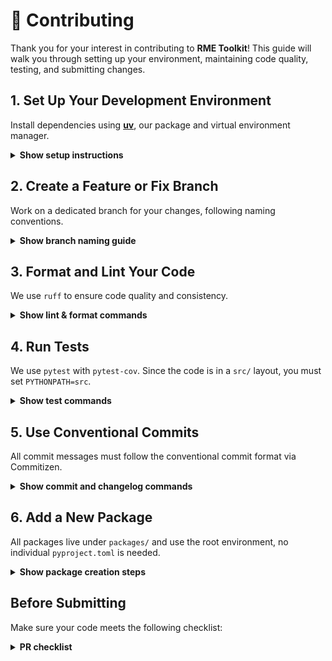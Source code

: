 # 🤝 Contributing

Thank you for your interest in contributing to **RME Toolkit**!
This guide will walk you through setting up your environment, maintaining code quality, testing, and submitting changes.

## 1. Set Up Your Development Environment

Install dependencies using [**uv**](https://github.com/astral-sh/uv), our package and virtual environment manager.

<details>
<summary><strong>Show setup instructions</strong></summary>

```bash
# Clone the repository
git clone https://github.com/reverseame/rme-toolkit.git
cd rme-toolkit
```

```bash
# Create and activate virtual environment
uv venv
source .venv/bin/activate    # On Windows: .\venv\Scripts\activate
```

```bash
# Install dependencies from the global pyproject.toml
# Create and activate virtual environment
uv pip install -r requirements.txt
```

> [!NOTE] If you don't have a `requirements.txt` yet, you can generate it from your `pyproject.toml` using:
>
> ```bash
> uv pip compile pyproject.toml > requirements.txt
> ```

```bash
# Install pre-commit hooks
pre-commit install
```

> [!NOTE]
> if `uv` is not installed, you can install it with: `curl -LsSf https://astral.sh/uv/install.sh | sh`

</details>

## 2. Create a Feature or Fix Branch

Work on a dedicated branch for your changes, following naming conventions.

<details> <summary><strong>Show branch naming guide</strong></summary>

```bash
# Use one of the following formats
git checkout -b feat/your-feature-name
git checkout -b fix/short-bug-description
```

</details>

## 3. Format and Lint Your Code

We use `ruff` to ensure code quality and consistency.

<details> <summary><strong>Show lint & format commands</strong></summary>

```bash
# Check for lint issues
ruff check .
```

```bash
# Auto-format the code
ruff format .
```

```bash
# (Optional) Run pre-commit hooks manually
pre-commit run --all-files
```

</details>

## 4. Run Tests

We use `pytest` with `pytest-cov`.
Since the code is in a `src/` layout, you must set `PYTHONPATH=src`.

<details> <summary><strong>Show test commands</strong></summary>

```bash
# Run the full test suite with coverage
PYTHONPATH=src pytest --cov=src tests
```

```bash
# Or test a specific package
PYTHONPATH=src pytest packages/my_package/tests
```

</details>

## 5. Use Conventional Commits

All commit messages must follow the conventional commit format via Commitizen.

<details> <summary><strong>Show commit and changelog commands</strong></summary>

```bash
# Create a commit with Commitizen
cz commit
```

```bash
# (Optional) Bump version and generate changelog
cz bump --changelog
```

</details>

## 6. Add a New Package

All packages live under `packages/` and use the root environment, no individual `pyproject.toml` is needed.

<details> <summary><strong>Show package creation steps</strong></summary>

```bash
# Create a new package folder
mkdir packages/my_package
```

```bash
# (Optional) Add tests folder
mkdir -p packages/my_package/tests
```

```bash
# Initialize pyproject.toml using uv
uv init
```

</details>

## Before Submitting

Make sure your code meets the following checklist:

<details> <summary><strong>PR checklist</strong></summary>

- Code is linted (`ruff check .`) and formatted (`ruff format .`)
- All tests pass (`PYTHONPATH=src pytest`)
- Commits follow conventional commit standards (`cz commit`)
- Version bumped and changelog updated (if needed)
- PR targets the `dev` branch

</details>
